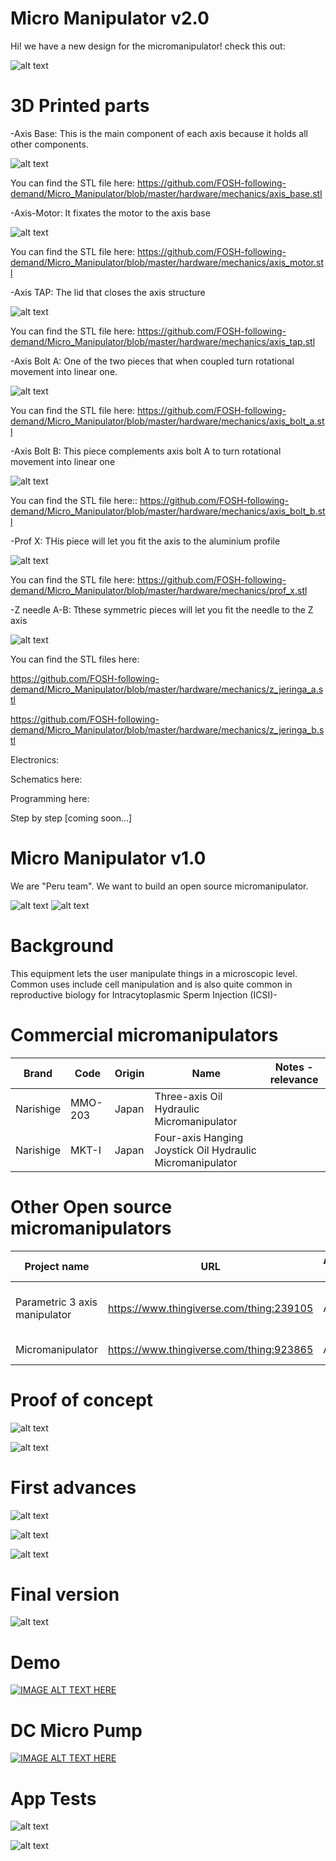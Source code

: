 # Micro Manipulator v2.0

Hi! we have a new design for the micromanipulator! check this out:

![alt text](https://raw.githubusercontent.com/FOSH-following-demand/Micro_Manipulator/master/hardware/mechanics/render.png)


# 3D Printed parts

-Axis Base: This is the main component of each axis because it holds all other components.

![alt text](https://raw.githubusercontent.com/FOSH-following-demand/Micro_Manipulator/master/hardware/mechanics/r2.png)

You can find the STL file here: https://github.com/FOSH-following-demand/Micro_Manipulator/blob/master/hardware/mechanics/axis_base.stl

-Axis-Motor: It fixates the motor to the axis base

![alt text](https://raw.githubusercontent.com/FOSH-following-demand/Micro_Manipulator/master/hardware/mechanics/r1.png)

You can find the STL file here: https://github.com/FOSH-following-demand/Micro_Manipulator/blob/master/hardware/mechanics/axis_motor.stl

-Axis TAP: The lid that closes the axis structure

![alt text](https://raw.githubusercontent.com/FOSH-following-demand/Micro_Manipulator/master/hardware/mechanics/r3.png)

You can find the STL file here: https://github.com/FOSH-following-demand/Micro_Manipulator/blob/master/hardware/mechanics/axis_tap.stl

-Axis Bolt A: One of the two pieces that when coupled turn rotational movement into linear one. 

![alt text](https://raw.githubusercontent.com/FOSH-following-demand/Micro_Manipulator/master/hardware/mechanics/r4.png)

You can find the STL file here: https://github.com/FOSH-following-demand/Micro_Manipulator/blob/master/hardware/mechanics/axis_bolt_a.stl

-Axis Bolt B: This piece complements axis bolt A to turn rotational movement into linear one 

![alt text](https://raw.githubusercontent.com/FOSH-following-demand/Micro_Manipulator/master/hardware/mechanics/r5.png)

You can find the STL file here:: https://github.com/FOSH-following-demand/Micro_Manipulator/blob/master/hardware/mechanics/axis_bolt_b.stl

-Prof X: THis piece will let you fit the axis to the aluminium profile 

![alt text](https://raw.githubusercontent.com/FOSH-following-demand/Micro_Manipulator/master/hardware/mechanics/r6.png)

You can find the STL file here: https://github.com/FOSH-following-demand/Micro_Manipulator/blob/master/hardware/mechanics/prof_x.stl

-Z needle A-B: Tthese symmetric pieces will let you fit the needle to the Z axis 

![alt text](https://raw.githubusercontent.com/FOSH-following-demand/Micro_Manipulator/master/hardware/mechanics/r7.png)

You can find the STL files here:

https://github.com/FOSH-following-demand/Micro_Manipulator/blob/master/hardware/mechanics/z_jeringa_a.stl

https://github.com/FOSH-following-demand/Micro_Manipulator/blob/master/hardware/mechanics/z_jeringa_b.stl




Electronics:

Schematics here:


Programming here: 



Step by step [coming soon...]











# Micro Manipulator v1.0

We are "Peru team". We want to build an open source micromanipulator. 

![alt text](https://raw.githubusercontent.com/FOSH-following-demand/Micro_Manipulator/master/documentation/building/Figures/gif1.gif) ![alt text](https://raw.githubusercontent.com/FOSH-following-demand/Micro_Manipulator/master/documentation/building/Figures/gif2.gif)

# Background 
This equipment lets the user manipulate things in a microscopic level. Common uses include cell manipulation and is also quite common in reproductive biology for Intracytoplasmic Sperm Injection (ICSI)-

# Commercial micromanipulators
| Brand         | Code          |Origin             |  Name         | Notes - relevance | 
| ------------- | ------------- | ----------------- | -------------- | --------------    |
| Narishige     | MMO-203       | Japan             | Three-axis Oil Hydraulic Micromanipulator|   |
| Narishige     |   MKT-I       |   Japan           |    Four-axis Hanging Joystick Oil Hydraulic Micromanipulator|    |


# Other Open source micromanipulators
| Project name  | URL           | Active/Not active | Notes - relevance |
| ------------- | ------------- | ----------------- | -------------- |
| Parametric 3 axis manipulator | https://www.thingiverse.com/thing:239105 | Active |  Micromanipulator e.g. for use in a laboratory setting |
| Micromanipulator  | https://www.thingiverse.com/thing:923865 | Active |  3D printable 3 axis |



# Proof of concept

![alt text](https://raw.githubusercontent.com/FOSH-following-demand/Micro_Manipulator/master/documentation/First_Design.png)

![alt text](https://raw.githubusercontent.com/FOSH-following-demand/Micro_Manipulator/master/documentation/First_Design_2.png)



# First advances

![alt text](https://raw.githubusercontent.com/FOSH-following-demand/Micro_Manipulator/master/documentation/3%20ejes.jpg)

![alt text](https://raw.githubusercontent.com/FOSH-following-demand/Micro_Manipulator/master/documentation/1eje.jpg)

![alt text](https://raw.githubusercontent.com/FOSH-following-demand/Micro_Manipulator/master/documentation/1eje2.jpg)

# Final version

![alt text](https://raw.githubusercontent.com/FOSH-following-demand/Micro_Manipulator/master/documentation/building/Figures/Fig_Final_1.jpg)

# Demo

[![IMAGE ALT TEXT HERE](http://img.youtube.com/vi/eaM0OVvJmCg/0.jpg)](https://www.youtube.com/watch?v=eaM0OVvJmCg)


# DC Micro Pump 

[![IMAGE ALT TEXT HERE](http://img.youtube.com/vi/rROfGqbosEs/0.jpg)](https://www.youtube.com/watch?v=rROfGqbosEs)

# App Tests

![alt text](https://raw.githubusercontent.com/FOSH-following-demand/Micro_Manipulator/master/documentation/building/Figures/cam_mic.jpg)

![alt text](https://raw.githubusercontent.com/FOSH-following-demand/Micro_Manipulator/master/documentation/building/Figures/cam_mic2.jpg)



